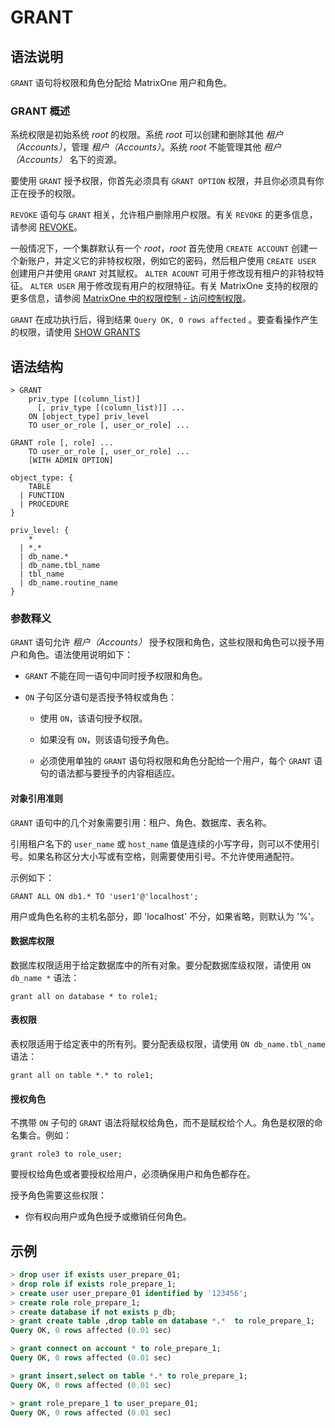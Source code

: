 # **GRANT**

## **语法说明**

`GRANT` 语句将权限和角色分配给 MatrixOne 用户和角色。

### GRANT 概述

系统权限是初始系统 *root* 的权限。系统 *root* 可以创建和删除其他 *租户（Accounts）*，管理 *租户（Accounts）*。系统 *root* 不能管理其他 *租户（Accounts）* 名下的资源。

要使用 `GRANT` 授予权限，你首先必须具有 `GRANT OPTION` 权限，并且你必须具有你正在授予的权限。

`REVOKE` 语句与 `GRANT` 相关，允许租户删除用户权限。有关 `REVOKE` 的更多信息，请参阅 [REVOKE](revoke.md)。

一般情况下，一个集群默认有一个 *root*，*root* 首先使用 `CREATE ACCOUNT` 创建一个新账户，并定义它的非特权权限，例如它的密码，然后租户使用 `CREATE USER` 创建用户并使用 `GRANT` 对其赋权。 `ALTER ACOUNT` 可用于修改现有租户的非特权特征。 `ALTER USER` 用于修改现有用户的权限特征。有关 MatrixOne 支持的权限的更多信息，请参阅 [MatrixOne 中的权限控制 - 访问控制权限](../../../Security/access-control.md)。

`GRANT` 在成功执行后，得到结果 `Query OK, 0 rows affected` 。要查看操作产生的权限，请使用 [SHOW GRANTS](show-grants.md)

## **语法结构**

```
> GRANT
    priv_type [(column_list)]
      [, priv_type [(column_list)]] ...
    ON [object_type] priv_level
    TO user_or_role [, user_or_role] ...

GRANT role [, role] ...
    TO user_or_role [, user_or_role] ...
    [WITH ADMIN OPTION]

object_type: {
    TABLE
  | FUNCTION
  | PROCEDURE
}

priv_level: {
    *
  | *.*
  | db_name.*
  | db_name.tbl_name
  | tbl_name
  | db_name.routine_name
}
```

### 参数释义

`GRANT` 语句允许 *租户（Accounts）* 授予权限和角色，这些权限和角色可以授予用户和角色。语法使用说明如下：

- `GRANT` 不能在同一语句中同时授予权限和角色。

- `ON` 子句区分语句是否授予特权或角色：

   + 使用 `ON`，该语句授予权限。

   + 如果没有 `ON`，则该语句授予角色。

   + 必须使用单独的 `GRANT` 语句将权限和角色分配给一个用户，每个 `GRANT` 语句的语法都与要授予的内容相适应。

#### 对象引用准则

`GRANT` 语句中的几个对象需要引用：租户、角色、数据库、表名称。

引用租户名下的 `user_name` 或 `host_name` 值是连续的小写字母，则可以不使用引号。如果名称区分大小写或有空格，则需要使用引号。不允许使用通配符。

示例如下：

```
GRANT ALL ON db1.* TO 'user1'@'localhost';
```

用户或角色名称的主机名部分，即 'localhost' 不分，如果省略，则默认为 '%'。

#### 数据库权限

数据库权限适用于给定数据库中的所有对象。要分配数据库级权限，请使用 `ON db_name *` 语法：

```
grant all on database * to role1;
```

#### 表权限

表权限适用于给定表中的所有列。要分配表级权限，请使用 `ON db_name.tbl_name` 语法：

```
grant all on table *.* to role1;
```

#### 授权角色

不携带 `ON` 子句的 `GRANT` 语法将赋权给角色，而不是赋权给个人。角色是权限的命名集合。例如：

```
grant role3 to role_user;
```

要授权给角色或者要授权给用户，必须确保用户和角色都存在。

授予角色需要这些权限：

- 你有权向用户或角色授予或撤销任何角色。

## **示例**

```sql
> drop user if exists user_prepare_01;
> drop role if exists role_prepare_1;
> create user user_prepare_01 identified by '123456';
> create role role_prepare_1;
> create database if not exists p_db;
> grant create table ,drop table on database *.*  to role_prepare_1;
Query OK, 0 rows affected (0.01 sec)

> grant connect on account * to role_prepare_1;
Query OK, 0 rows affected (0.01 sec)

> grant insert,select on table *.* to role_prepare_1;
Query OK, 0 rows affected (0.01 sec)

> grant role_prepare_1 to user_prepare_01;
Query OK, 0 rows affected (0.01 sec)
```
